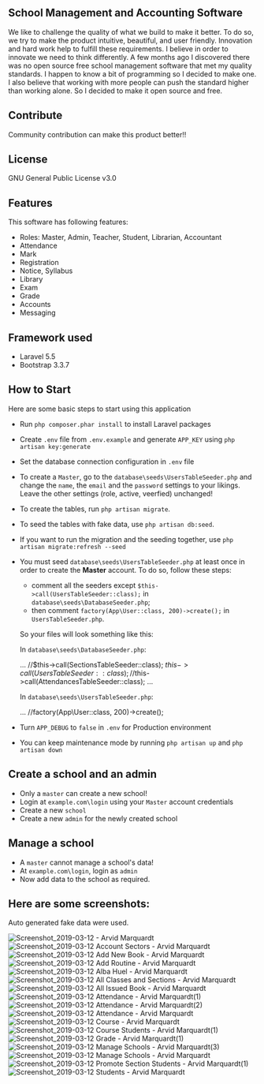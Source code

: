 ## School Management and Accounting Software

We like to challenge the quality of what we build to make it better. To do so, we try to make the product intuitive, beautiful, and user friendly. Innovation and hard work help to fulfill these requirements. I believe in order to innovate we need to think differently. A few months ago I discovered there was no open source free school management software that met my quality standards. I happen to know a bit of programming so I decided to make one. I also believe that working with more people can push the standard higher than working alone. So I decided to make it open source and free.

## Contribute

Community contribution can make this product better!!
 
## License

GNU General Public License v3.0

## Features

This software has following features:
- Roles: Master, Admin, Teacher, Student, Librarian, Accountant
- Attendance
- Mark
- Registration
- Notice, Syllabus
- Library
- Exam
- Grade
- Accounts
- Messaging

## Framework used

- Laravel 5.5
- Bootstrap 3.3.7

## How to Start
Here are some basic steps to start using this application

* Run `php composer.phar install` to install Laravel packages
* Create `.env` file from `.env.example` and generate `APP_KEY` using `php artisan key:generate`
* Set the database connection configuration in `.env` file
* To create a `Master`, go to the `database\seeds\UsersTableSeeder.php` and change the `name`, the `email` and the `password` settings to your likings. Leave the other settings (role, active, veerfied) unchanged!
* To create the tables, run `php artisan migrate`.
* To seed the tables with fake data, use `php artisan db:seed`.
* If you want to run the migration and the seeding together, use `php artisan migrate:refresh --seed`
* You must seed `database\seeds\UsersTableSeeder.php` at least once in order to create the **Master** account. To do so, follow these steps:
  * comment all the seeders except `$this->call(UsersTableSeeder::class);` in `database\seeds\DatabaseSeeder.php`;
  * then comment `factory(App\User::class, 200)->create();` in `UsersTableSeeder.php`.

  So your files will look something like this:

  In `database\seeds\DatabaseSeeder.php`:

    ...
    //$this->call(SectionsTableSeeder::class);
    $this->call(UsersTableSeeder::class);
    //$this->call(AttendancesTableSeeder::class);
    ...

  In `database\seeds\UsersTableSeeder.php`:

    ...
    //factory(App\User::class, 200)->create();

* Turn `APP_DEBUG` to `false` in `.env` for Production environment
* You can keep maintenance mode by running `php artisan up` and `php artisan down`

## Create a school and an admin

* Only a `master` can create a new school!
* Login at `example.com\login` using your `Master` account credentials
* Create a new `school`
* Create a new `admin` for the newly created school

## Manage a school

* A `master` cannot manage a school's data!
* At `example.com\login`, login as `admin`
* Now add data to the school as required.

## Here are some screenshots:

Auto generated fake data were used.

![Screenshot_2019-03-12 - Arvid Marquardt](https://user-images.githubusercontent.com/9896315/54187724-68008500-44d8-11e9-9ed1-880bcef0fa06.png)
![Screenshot_2019-03-12 Account Sectors - Arvid Marquardt](https://user-images.githubusercontent.com/9896315/54187725-68991b80-44d8-11e9-9121-bc113047e1d0.png)
![Screenshot_2019-03-12 Add New Book - Arvid Marquardt](https://user-images.githubusercontent.com/9896315/54187727-68991b80-44d8-11e9-972b-370a7b4a89b1.png)
![Screenshot_2019-03-12 Add Routine - Arvid Marquardt](https://user-images.githubusercontent.com/9896315/54187728-68991b80-44d8-11e9-9655-62b83fe9e4dc.png)
![Screenshot_2019-03-12 Alba Huel - Arvid Marquardt](https://user-images.githubusercontent.com/9896315/54187729-6931b200-44d8-11e9-936e-df49e1ca91e6.png)
![Screenshot_2019-03-12 All Classes and Sections - Arvid Marquardt](https://user-images.githubusercontent.com/9896315/54187730-6931b200-44d8-11e9-9b8a-f4fd1657ef7d.png)
![Screenshot_2019-03-12 All Issued Book - Arvid Marquardt](https://user-images.githubusercontent.com/9896315/54187731-69ca4880-44d8-11e9-98ec-b345a3de3691.png)
![Screenshot_2019-03-12 Attendance - Arvid Marquardt(1)](https://user-images.githubusercontent.com/9896315/54187732-69ca4880-44d8-11e9-904b-8b3a3c4cff64.png)
![Screenshot_2019-03-12 Attendance - Arvid Marquardt(2)](https://user-images.githubusercontent.com/9896315/54187733-6a62df00-44d8-11e9-8c25-4598df4d9346.png)
![Screenshot_2019-03-12 Attendance - Arvid Marquardt](https://user-images.githubusercontent.com/9896315/54187734-6a62df00-44d8-11e9-9242-78b6fb805eda.png)
![Screenshot_2019-03-12 Course - Arvid Marquardt](https://user-images.githubusercontent.com/9896315/54187735-6afb7580-44d8-11e9-99c0-6095b98f432e.png)
![Screenshot_2019-03-12 Course Students - Arvid Marquardt(1)](https://user-images.githubusercontent.com/9896315/54187737-6afb7580-44d8-11e9-9bc1-def5aee46e57.png)
![Screenshot_2019-03-12 Grade - Arvid Marquardt(1)](https://user-images.githubusercontent.com/9896315/54187738-6b940c00-44d8-11e9-9228-b6d044105650.png)
![Screenshot_2019-03-12 Manage Schools - Arvid Marquardt(3)](https://user-images.githubusercontent.com/9896315/54187739-6b940c00-44d8-11e9-83c0-fb06cbd3c316.png)
![Screenshot_2019-03-12 Manage Schools - Arvid Marquardt](https://user-images.githubusercontent.com/9896315/54187740-6c2ca280-44d8-11e9-93b1-a998ac1cd585.png)
![Screenshot_2019-03-12 Promote Section Students - Arvid Marquardt(1)](https://user-images.githubusercontent.com/9896315/54187741-6c2ca280-44d8-11e9-871a-51148b27c2b4.png)
![Screenshot_2019-03-12 Students - Arvid Marquardt](https://user-images.githubusercontent.com/9896315/54187744-6cc53900-44d8-11e9-9ad4-c1acc58fe6a2.png)
